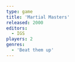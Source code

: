 ```yaml
---
type: game
title: 'Martial Masters'
released: 2000
editors: 
  - IGS
players: 2
genres:
  - 'Beat them up'
---
```

